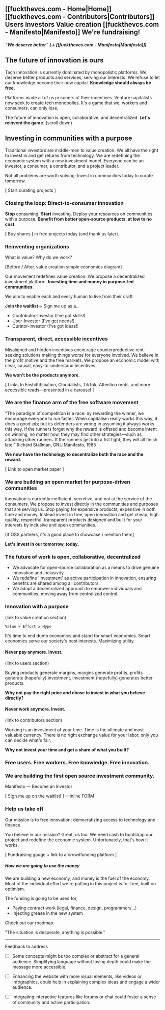 [[fuckthevcs.com - Home|Home]]   [[fuckthevcs.com - Contributors|Contributors]]   Users   Investors   Value creation   [[fuckthevcs.com - Manifesto|Manifesto]]     We're fundraising!
-

##### "We deserve better" (-> [[fuckthevcs.com - Manifesto|Manifesto]])
## The future of innovation is ours

Tech innovation is currently dominated by monopolistic platforms.
We deserve better products and services, serving our interests.
We refuse to let our knowledge become their new capital.
**Knowledge should always be free.**

Platforms made all of us prisoners of their incentives.
Venture capitalists now seek to create tech monopolies.
It's a game that we, workers and consumers, can only lose.

The future of innovation is open, collaborative, and decentralized.
**Let's reinvent the game.** (scroll down)


## Investing in communities with a purpose

Traditional investors are middle-men to value creation.
We all have the right to invest in and get returns from technology.
We are redefining the economic system with a new investment model.
Everyone can be an investor, a consumer, a contributor, and a project leader.

Not all problems are worth solving: Invest in communities today to curate tomorrow.

[ Start curating projects ]


### Closing the loop: Direct-to-consumer innovation

**Stop** consuming. **Start** investing.
Deploy your resources on communities with a purpose.
**Benefit from better open-source products, at low to no cost.**

[ Buy shares ] in free projects today (and thank us later).


### Reinventing organizations
What is value? Why do we work?

[Before / After, value creation simple economics diagram]

Our movement redefines value creation.
We propose a decentralized investment platform.
**Investing time and money in purpose-led communities**.

We aim to enable each and every human to live from their craft.

**Join the waitlist**-> Sign me up as a...
- Contributor-Investor (I've got skills!)
- User-Investor (I've got needs!)
- Curator-Investor (I've got ideas!)


### Transparent, direct, accessible incentives

Misaligned and hidden incentives encourage counterproductive rent-seeking solutions making things worse for everyone involved. We believe in the profit motive and the free markets. We propose an economic model with clear, causal, easy-to-understand incentives.

**We won't be the products anymore.**

[ Links to Enshittificiation, Cloudalists, TikTok, Attention rents, and more accessible reads—presented in a carousel ]


### We are the finance arm of the free software movement

"The paradigm of competition is a race: by rewarding the winner, we encourage everyone to run faster. When capitalism really works this way, it does a good job; but its defenders are wrong in assuming it always works this way. If the runners forget why the reward is offered and become intent on winning, no matter how, they may find other strategies—such as, attacking other runners. If the runners get into a fist fight, they will all finish late." Richard Stallman, GNU Manifesto, 1985

**We now have the technology to decentralize both the race and the reward.**

[ Link to open market paper ]


### We are building an open market for purpose-driven communities

Innovation is currently inefficient, secretive, and not at the service of the consumers.
We propose to invest directly in the communities and purposes that are serving us.
Stop paying for expensive products, expensive in both time and money.
Instead invest in free, open innovation and get cheap, high quality, respectful, transparent products designed and built for your interests by inclusive and open communities.

[If OSS partners, it's a good place to showcase / mention them]

**Let's invest in our tomorrow, today.**


### The future of work is open, collaborative, decentralized

- We advocate for open-source collaboration as a means to drive genuine innovation and inclusivity.
- We redefine 'investment' as active participation in innovation, ensuring benefits are shared among all contributors.
- We adopt a decentralized approach to empower individuals and communities, moving away from centralized control.


### Innovation with a purpose
(link to value creation section)

`Value = Effort x Hype`

It's time to end dumb economics and stand for smart economics.
Smart economics serve our society's best interests. Maximizing utility.

#### Never pay anymore. Invest.
(link to users section)

Buying products generate margins, margins generate profits, profits generate (hopefully) investment, investment (hopefully) generates better products.

**Why not pay the right price and chose to invest in what you believe directly?**

#### Never work anymore. Invest.
(link to contributors section)

Working is an investment of your time. Time is the ultimate and most valuable currency.
There is no right exchange value for your labor, only you can decide what's fair.

**Why not invest your time and get a share of what you built?**


### Free users. Free workers. Free knowledge. Free innovation.


### We are building the first open source investment community.

Manifesto — Become an Investor

[ Sign me up on the waitlist! ] —Inline FORM


### Help us take off

Our mission is to free innovation; democratizing access to technology and finance.

You believe in our mission? Great, us too.
We need cash to bootstrap our project and redefine the economic system.
Unfortunately, that's how it works.

[ Fundraising gauge + link to a crowdfunding platform ]

##### How we are going to use the money

We are building a new economy, and money is the fuel of the economy.
Most of the individual effort we're putting in this project is for free, built on optimism.

The funding is going to be used for,
- Paying contract work (legal, finance, design, programmers...)
- Injecting grease in the new system

Check out our roadmap.


"The situation is desperate, anything is possible."




---


Feedback to address

- [ ] Some concepts might be too complex or abstract for a general audience. Simplifying language without losing depth could make the message more accessible.
- [ ] Enhancing the website with more visual elements, like videos or infographics, could help in explaining complex ideas and engage a wider audience.
- [ ] Integrating interactive features like forums or chat could foster a sense of community and active participation.

